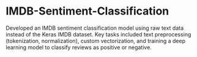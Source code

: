 # IMDB-Sentiment-Classification
Developed an IMDB sentiment classification model using raw text data instead of the Keras IMDB dataset. Key tasks included text preprocessing (tokenization, normalization), custom vectorization, and training a deep learning model to classify reviews as positive or negative.

